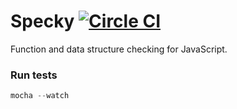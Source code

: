 # Specky [![Circle CI](https://circleci.com/gh/settinghead/specky.svg?style=svg)](https://circleci.com/gh/settinghead/specky)

Function and data structure checking for JavaScript.

### Run tests

```js
mocha --watch
```
